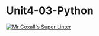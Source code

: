 # Unit4-03-Python
[![Mr Coxall's Super Linter](https://github.com/ICS3U-Programming-Aaron-R-V-K/Unit4-03-Python/workflows/Mr%20Coxall's%20Super%20Linter/badge.svg)](https://github.com/ICS3U-Programming-Aaron-R-V-K/Unit4-03-Python/actions/)
